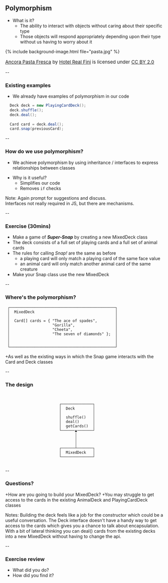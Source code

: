 ## Polymorphism

+ What is it?
  + The ability to interact with objects without caring about their specific type
  + Those objects will respond appropriately depending upon their type without us having to worry about it

{% include background-image.html file="pasta.jpg" %}
<p style="float:bottom;font-size:15px">
<a href="https://flic.kr/p/6iYRpr">Ancora Pasta Fresca</a>
by <a href="https://www.flickr.com/photos/hotelrealfini/">Hotel Real Fini</a> is licensed under 
<a href="https://creativecommons.org/licenses/by/2.0/">CC BY 2.0</a>
</p>

--

### Existing examples

* We already have examples of polymorphism in our code

```java
  Deck deck = new PlayingCardDeck();
  deck.shuffle();
  deck.deal();
  
  Card card = deck.deal();
  card.snap(previousCard);
```

--

### How do we use polymorphism?

* We achieve polymorphism by using inheritance / interfaces to express relationships between classes
+ Why is it useful?
    + Simplifies our code
    + Removes `if` checks



Note:
Again prompt for suggestions and discuss.  
Interfaces not really required in JS, but there are mechanisms.  

--


### Exercise (30mins)

* Make a game of _**Super-Snap**_ by creating a new MixedDeck class
* The deck consists of a full set of playing cards and a full set of animal cards
* The rules for calling _Snap!_ are the same as before
    + a playing card will only match a playing card of the same face value
    + an animal card will only match another animal card of the same creature
* Make your Snap class use the new MixedDeck

--

### Where's the polymorphism?

```
 ┌───────────────────────────────────────────────┐
 │  MixedDeck                                    │
 │                                               │
 │  Card[] cards = { "The ace of spades",        │
 │                   "Gorilla",                  │
 │                   "Cheeta",                   │
 │                   "The seven of diamonds" };  │
 │                                               │
 │                                               │
 └───────────────────────────────────────────────┘
 ```


+As well as the existing ways in which the Snap game interacts with the Card and Deck classes

--

### The design

```text

      
                        ┌──────────────┐
                        │  Deck        │
                        │              │
                        │  shuffle()   │
                        │  deal()      │
                        │  getCards()  │
                        └──────▲───────┘
                               │
                               │
                               │
                        ┌──────┴───────┐
                        │  MixedDeck   │
                        └──────────────┘


```

--

### Questions?

+How are you going to build your MixedDeck?
+You may struggle to get access to the cards in the existing AnimalDeck and PlayingCardDeck classes


Notes:
Building the deck feels like a job for the constructor which could be a useful conversation.
The Deck interface doesn't have a handy way to get access to the cards which gives you a chance to talk about encapsulation.
With a bit of lateral thinking you can deal() cards from the existing decks into a new MixedDeck without having to change the api.

--

### Exercise review

+ What did you do?
+ How did you find it?

